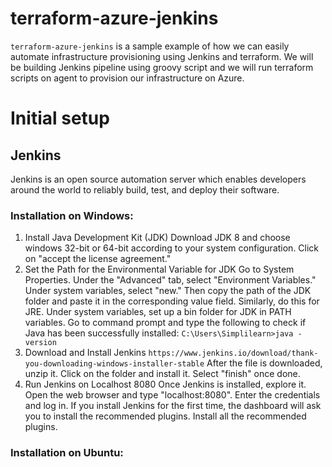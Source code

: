 # terraform-azure-jenkins

`terraform-azure-jenkins` is a sample example of how we can easily automate infrastructure provisioning using Jenkins and terraform.
We will be building Jenkins pipeline using groovy script and we will run terraform scripts on agent to provision our infrastructure on Azure.

# Initial setup

## Jenkins

Jenkins is an open source automation server which enables developers around the world to reliably build, test, and deploy their software.

### Installation on Windows:
1. Install Java Development Kit (JDK)
Download JDK 8 and choose windows 32-bit or 64-bit according to your system configuration. Click on "accept the license agreement." 
2. Set the Path for the Environmental Variable for JDK
Go to System Properties. Under the "Advanced" tab, select "Environment Variables." 
Under system variables, select "new." Then copy the path of the JDK folder and paste it in the corresponding value field. Similarly, do this for JRE.
Under system variables, set up a bin folder for JDK in PATH variables. 
Go to command prompt and type the following to check if Java has been successfully installed: `C:\Users\Simplilearn>java -version`
3. Download and Install Jenkins `https://www.jenkins.io/download/thank-you-downloading-windows-installer-stable`
After the file is downloaded, unzip it. Click on the folder and install it. Select "finish" once done.
4. Run Jenkins on Localhost 8080
Once Jenkins is installed, explore it. Open the web browser and type "localhost:8080". 
Enter the credentials and log in. If you install Jenkins for the first time, the dashboard will ask you to install the recommended plugins. Install all the recommended plugins.

### Installation on Ubuntu:





